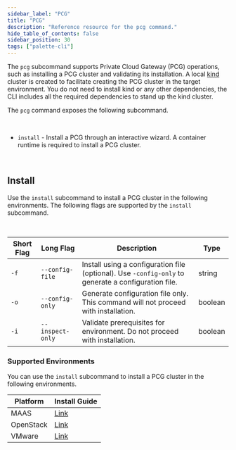 ```yaml
---
sidebar_label: "PCG"
title: "PCG"
description: "Reference resource for the pcg command."
hide_table_of_contents: false
sidebar_position: 30
tags: ["palette-cli"]
---
```


The `pcg` subcommand supports Private Cloud Gateway (PCG) operations, such as installing a PCG cluster and validating its installation. A local [kind](https://kind.sigs.k8s.io/) cluster is created to facilitate creating the PCG cluster in the target environment. You do not need to install kind or any other dependencies, the CLI includes all the required dependencies to stand up the kind cluster.  


The `pcg` command exposes the following subcommand.

  <br />

  * `install` - Install a PCG through an interactive wizard. A container runtime is required to install a PCG cluster.


<br />

## Install

Use the `install` subcommand to install a PCG cluster in the following environments. The following flags are supported by the `install` subcommand.

<br />

  | **Short Flag** | **Long Flag**              | **Description**                                                              | **Type**    |
  |------------|------------------------|--------------------------------------------------------------------------|---------|
  | `-f`       | `--config-file`      |  Install using a configuration file (optional). Use `-config-only` to generate a configuration file.  | string  |
  | `-o`       | `--config-only`      | Generate configuration file only. This command will not proceed with installation.     | boolean    |
  | `-i`       | `--inspect-only`   | Validate prerequisites for environment. Do not proceed with installation. |  boolean      |


### Supported Environments

You can use the `install` subcommand to install a PCG cluster in the following environments.


| **Platform** | **Install Guide** |
|---|---|
| MAAS | [Link](../../clusters/data-center/maas/install-manage-maas-pcg.md#install-pcg) |
| OpenStack | [Link](../../clusters/data-center/openstack.md#installing-private-cloud-gateway---openstack) |
| VMware | [Link](../../clusters/data-center/vmware.md#create-vmware-cloud-gateway) |

